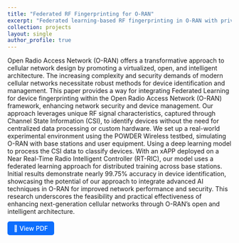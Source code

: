 ```yaml
---
title: "Federated RF Fingerprinting for O-RAN"
excerpt: "Federated learning-based RF fingerprinting in O-RAN with privacy-preserving training <img src='/images/federated-oran.png'>"
collection: projects
layout: single
author_profile: true
---
```


Open Radio Access Network (O-RAN) offers a transformative approach to cellular network design by promoting a virtualized, open, and intelligent architecture. The increasing complexity and security demands of modern cellular networks necessitate robust methods for device identification and management. This paper provides a way for integrating Federated Learning for device fingerprinting within the Open Radio Access Network (O-RAN) framework, enhancing network security and device management. Our approach leverages unique RF signal characteristics, captured through Channel State Information (CSI), to identify devices without the need for centralized data processing or custom hardware. We set up a real-world experimental environment using the POWDER Wireless testbed, simulating O-RAN with base stations and user equipment. Using a deep learning model to process the CSI data to classify devices. With an xAPP deployed on a Near Real-Time Radio Intelligent Controller (RT-RIC), our model uses a federated learning approach for distributed training across base stations. Initial results demonstrate nearly 99.75% accuracy in device identification, showcasing the potential of our approach to integrate advanced AI techniques in O-RAN for improved network performance and security. This research underscores the feasibility and practical effectiveness of enhancing next-generation cellular networks through O-RAN’s open and intelligent architecture. 

<a href="/files/Federated_RF_Fingerprinting_ORAN.pdf" target="_blank" style="display: inline-block; padding: 0.5em 1em; color: white; background-color: #0d6efd; border-radius: 5px; text-decoration: none; font-weight: 500;">
  📄 View PDF
</a>